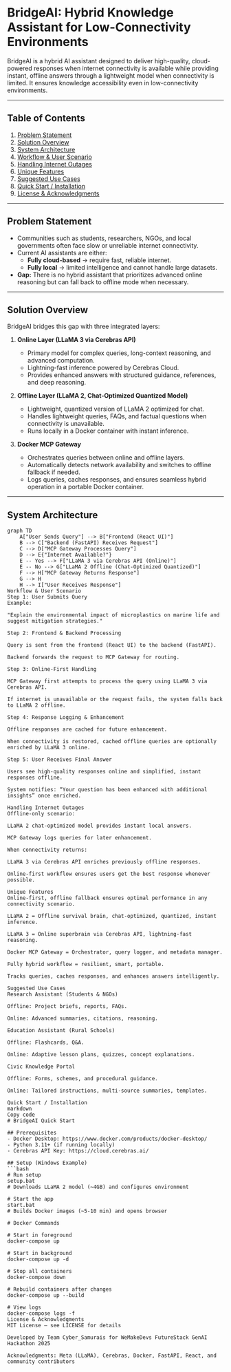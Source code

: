 # BridgeAI: Hybrid Knowledge Assistant for Low-Connectivity Environments


BridgeAI is a hybrid AI assistant designed to deliver high-quality, cloud-powered responses when internet connectivity is available while providing instant, offline answers through a lightweight model when connectivity is limited. It ensures knowledge accessibility even in low-connectivity environments.  

---

## Table of Contents
1. [Problem Statement](#problem-statement)  
2. [Solution Overview](#solution-overview)  
3. [System Architecture](#system-architecture)  
4. [Workflow & User Scenario](#workflow--user-scenario)  
5. [Handling Internet Outages](#handling-internet-outages)  
6. [Unique Features](#unique-features)  
7. [Suggested Use Cases](#suggested-use-cases)  
8. [Quick Start / Installation](#quick-start--installation)  
9. [License & Acknowledgments](#license--acknowledgments)  

---

## Problem Statement
- Communities such as students, researchers, NGOs, and local governments often face slow or unreliable internet connectivity.  
- Current AI assistants are either:  
  - **Fully cloud-based** → require fast, reliable internet.  
  - **Fully local** → limited intelligence and cannot handle large datasets.  
- **Gap:** There is no hybrid assistant that prioritizes advanced online reasoning but can fall back to offline mode when necessary.  

---

## Solution Overview
BridgeAI bridges this gap with three integrated layers:

1. **Online Layer (LLaMA 3 via Cerebras API)**  
   - Primary model for complex queries, long-context reasoning, and advanced computation.  
   - Lightning-fast inference powered by Cerebras Cloud.  
   - Provides enhanced answers with structured guidance, references, and deep reasoning.  

2. **Offline Layer (LLaMA 2, Chat-Optimized Quantized Model)**  
   - Lightweight, quantized version of LLaMA 2 optimized for chat.  
   - Handles lightweight queries, FAQs, and factual questions when connectivity is unavailable.  
   - Runs locally in a Docker container with instant inference.  

3. **Docker MCP Gateway**  
   - Orchestrates queries between online and offline layers.  
   - Automatically detects network availability and switches to offline fallback if needed.  
   - Logs queries, caches responses, and ensures seamless hybrid operation in a portable Docker container.  

---

## System Architecture

```mermaid
graph TD
    A["User Sends Query"] --> B["Frontend (React UI)"]
    B --> C["Backend (FastAPI) Receives Request"]
    C --> D["MCP Gateway Processes Query"]
    D --> E{"Internet Available?"}
    E -- Yes --> F["LLaMA 3 via Cerebras API (Online)"]
    E -- No --> G["LLaMA 2 Offline (Chat-Optimized Quantized)"]
    F --> H["MCP Gateway Returns Response"]
    G --> H
    H --> I["User Receives Response"]
Workflow & User Scenario
Step 1: User Submits Query
Example:

"Explain the environmental impact of microplastics on marine life and suggest mitigation strategies."

Step 2: Frontend & Backend Processing

Query is sent from the frontend (React UI) to the backend (FastAPI).

Backend forwards the request to MCP Gateway for routing.

Step 3: Online-First Handling

MCP Gateway first attempts to process the query using LLaMA 3 via Cerebras API.

If internet is unavailable or the request fails, the system falls back to LLaMA 2 offline.

Step 4: Response Logging & Enhancement

Offline responses are cached for future enhancement.

When connectivity is restored, cached offline queries are optionally enriched by LLaMA 3 online.

Step 5: User Receives Final Answer

Users see high-quality responses online and simplified, instant responses offline.

System notifies: “Your question has been enhanced with additional insights” once enriched.

Handling Internet Outages
Offline-only scenario:

LLaMA 2 chat-optimized model provides instant local answers.

MCP Gateway logs queries for later enhancement.

When connectivity returns:

LLaMA 3 via Cerebras API enriches previously offline responses.

Online-first workflow ensures users get the best response whenever possible.

Unique Features
Online-first, offline fallback ensures optimal performance in any connectivity scenario.

LLaMA 2 = Offline survival brain, chat-optimized, quantized, instant inference.

LLaMA 3 = Online superbrain via Cerebras API, lightning-fast reasoning.

Docker MCP Gateway = Orchestrator, query logger, and metadata manager.

Fully hybrid workflow = resilient, smart, portable.

Tracks queries, caches responses, and enhances answers intelligently.

Suggested Use Cases
Research Assistant (Students & NGOs)

Offline: Project briefs, reports, FAQs.

Online: Advanced summaries, citations, reasoning.

Education Assistant (Rural Schools)

Offline: Flashcards, Q&A.

Online: Adaptive lesson plans, quizzes, concept explanations.

Civic Knowledge Portal

Offline: Forms, schemes, and procedural guidance.

Online: Tailored instructions, multi-source summaries, templates.

Quick Start / Installation
markdown
Copy code
# BridgeAI Quick Start

## Prerequisites
- Docker Desktop: https://www.docker.com/products/docker-desktop/  
- Python 3.11+ (if running locally)  
- Cerebras API Key: https://cloud.cerebras.ai/

## Setup (Windows Example)
```bash
# Run setup
setup.bat
# Downloads LLaMA 2 model (~4GB) and configures environment

# Start the app
start.bat
# Builds Docker images (~5-10 min) and opens browser

# Docker Commands

# Start in foreground
docker-compose up

# Start in background
docker-compose up -d

# Stop all containers
docker-compose down

# Rebuild containers after changes
docker-compose up --build

# View logs
docker-compose logs -f
License & Acknowledgments
MIT License – see LICENSE for details

Developed by Team Cyber_Samurais for WeMakeDevs FutureStack GenAI Hackathon 2025

Acknowledgments: Meta (LLaMA), Cerebras, Docker, FastAPI, React, and community contributors
